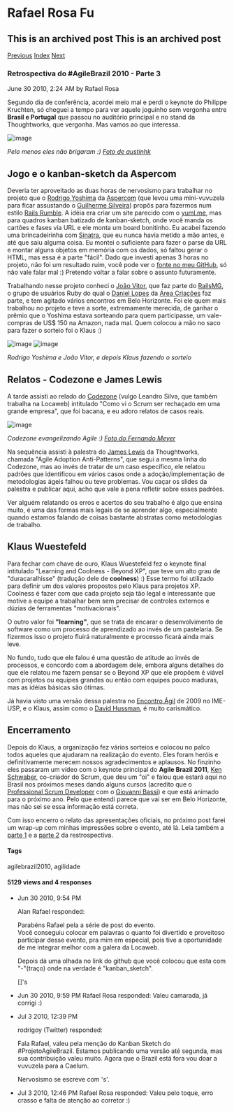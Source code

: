 Rafael Rosa Fu
==============

This is an archived post This is an archived post
-------------------------------------------------

[Previous](../../../posts/2010/07/retrospectiva-do-agilebrazil-2010-parte-4-fin.html)
[Index](../../../index-2.html)
[Next](../../../posts/2010/06/hackeando-meu-htc-hero.html)

### Retrospectiva do \#AgileBrazil 2010 - Parte 3

June 30 2010, 2:24 AM by Rafael Rosa

Segundo dia de conferência, acordei meio mal e perdi o keynote do
Philippe Kruchten, só cheguei a tempo para ver aquele joguinho sem
vergonha entre **Brasil e Portugal** que passou no auditório principal e
no stand da Thoughtworks, que vergonha. Mas vamos ao que interessa.

![image](../../../image/2010/06/10805582-bra_por.jpg)

*Pelo menos eles não brigaram :) [Foto de
austinhk](http://www.flickr.com/photos/austinhk/4733934348/)*

Jogo e o kanban-sketch da Aspercom
----------------------------------

Deveria ter aproveitado as duas horas de nervosismo para trabalhar no
projeto que o [Rodrigo Yoshima](http://twitter.com/rodrigoy) da
[Aspercom](http://www.aspercom.com.br) (que levou uma mini-vuvuzela para
ficar assustando o [Guilherme
Silveira](http://twitter.com/guilherme_caelum)) propôs para fazermos num
estilo [Rails Rumble](http://www.railsrumble.com/). A idéia era criar um
site parecido com o [yuml.me](http://yuml.me/), mas para quadros kanban
batizado de kanban-sketch, onde você manda os cartões e fases via URL e
ele monta um board bonitinho. Eu acabei fazendo uma brincadeirinha com
[Sinatra](http://www.sinatrarb.com/), que eu nunca havia metido a mão
antes, e até que saiu alguma coisa. Eu montei o suficiente para fazer o
parse da URL e montar alguns objetos em memória com os dados, só faltou
gerar o HTML, mas essa é a parte "fácil". Dado que investi apenas 3
horas no projeto, não foi um resultado ruim, você pode ver o [fonte no
meu GitHub](http://github.com/rafaelrosafu/kanban_sketch), só não vale
falar mal :) Pretendo voltar a falar sobre o assunto futuramente.

Trabalhando nesse projeto conheci o [João
Vitor](http://twitter.com/joaovitor), que faz parte do
[RailsMG](http://railsmg.org/), o grupo de usuários Ruby do qual o
[Daniel Lopes](http://twitter.com/danielvlopes) da [Área
Criações](http://areacriacoes.com.br/) faz parte, e tem agitado vários
encontros em Belo Horizonte. Foi ele quem mais trabalhou no projeto e
teve a sorte, extremamente merecida, de ganhar o prêmio que o Yoshima
estava sorteando para quem participasse, um vale-compras de US$ 150 na
Amazon, nada mal. Quem colocou a mão no saco para fazer o sorteio foi o
Klaus :)

![image](../../../image/2010/06/10805146-IMAG0172.jpg)
![image](../../../image/2010/06/10805132-IMAG0170.jpg)

*Rodrigo Yoshima e João Vitor, e depois Klaus fazendo o sorteio*

Relatos - Codezone e James Lewis
--------------------------------

A tarde assisti ao relado do [Codezone](http://twitter.com/codezone)
(vulgo Leandro Silva, que também trabalha na Locaweb) intitulado "Como
vi o Scrum ser rechaçado em uma grande empresa", que foi bacana, e eu
adoro relatos de casos reais.

![image](../../../image/2010/06/10805463-codezone.jpg)

*Codezone evangelizando Agile :) [Foto do Fernando
Meyer](http://www.flickr.com/photos/fmcamargo/4735938315/)*

Na sequência assisti à palestra do [James
Lewis](http://twitter.com/boicy) da Thoughtworks, chamada "Agile
Adoption Anti-Patterns", que segui a mesma linha do Codezone, mas ao
invés de tratar de um caso específico, ele relatou padrões que
identificou em vários casos onde a adoção/implementação de metodologias
ágeis falhou ou teve problemas. Vou caçar os slides da palestra e
publicar aqui, acho que vale a pena refletir sobre esses padrões.

Ver alguém relatando os erros e acertos do seu trabalho é algo que
ensina muito, é uma das formas mais legais de se aprender algo,
especialmente quando estamos falando de coisas bastante abstratas como
metodologias de trabalho.

Klaus Wuestefeld
----------------

Para fechar com chave de ouro, Klaus Wuestefeld fez o keynote final
intitulado "Learning and Coolness - Beyond XP", que teve um alto grau de
"duracaralhisse" (tradução dele de **coolness**) :) Esse termo foi
utilizado para definir um dos valores propostos pelo Klaus para projetos
XP. Coolness é fazer com que cada projeto seja tão legal e interessante
que motive a equipe a trabalhar bem sem precisar de controles externos e
dúzias de ferramentas "motivacionais".

O outro valor foi **"learning"**, que se trata de encarar o
desenvolvimento de software como um processo de aprendizado ao invés de
um pastelaria. Se fizermos isso o projeto fluirá naturalmente e processo
ficará ainda mais leve.

No fundo, tudo que ele falou é uma questão de atitude ao invés de
processos, e concordo com a abordagem dele, embora alguns detalhes do
que ele relatou me fazem pensar se o Beyond XP que ele propõem é viável
com projetos ou equipes grandes ou então com equipes pouco maduras, mas
as idéias básicas são ótimas.

Já havia visto uma versão dessa palestra no [Encontro
Ágil](http://www.encontroagil.com.br/) de 2009 no IME-USP, e o Klaus,
assim como o [David Hussman](http://twitter.com/davidhussman), é muito
carismático.

Encerramento
------------

Depois do Klaus, a organização fez vários sorteios e colocou no palco
todos aqueles que ajudaram na realização do evento. Eles foram heróis e
definitivamente merecem nossos agradecimentos e aplausos. No finzinho
eles passaram um vídeo com o keynote principal do **Agile Brazil 2011**,
[Ken Schwaber](http://en.wikipedia.org/wiki/Ken_Schwaber), co-criador do
Scrum, que deu um "oi" e falou que estará aqui no Brasil nos próximos
meses dando alguns cursos (acredito que o [Professional Scrum
Developer](http://www.scrumdev.com.br/) com o [Giovanni
Bassi](http://twitter.com/giovannibassi)) e que está animado para o
próximo ano. Pelo que entendi parece que vai ser em Belo Horizonte, mas
não sei se essa informação está correta.

Com isso encerro o relato das apresentações oficiais, no próximo post
farei um wrap-up com minhas impressões sobre o evento, até lá. Leia
também a [parte
1](http://rafaelrosafu.com/retrospectiva-do-agilebrazil-2010-parte-1) e
a [parte 2](http://rafaelrosafu.com/retrospectiva-agilebrazil-parte-2)
da restrospectiva.

#### Tags

agilebrazil2010, agilidade

#### 5129 views and 4 responses

-   Jun 30 2010, 9:54 PM

    Alan Rafael responded:

    Parabéns Rafael pela a série de post do evento.\
    Você conseguiu colocar em palavras o quanto foi divertido e
    proveitoso participar desse evento, pra mim em especial, pois tive a
    oportunidade de me integrar melhor com a galera da Locaweb.

    Depois dá uma olhada no link do github que você colocou que esta com
    "-"(traço) onde na verdade é "kanban\_sketch".

    []'s

-   Jun 30 2010, 9:59 PM
    Rafael Rosa responded:
    Valeu camarada, já corrigi :)
-   Jul 3 2010, 12:39 PM

    rodrigoy (Twitter) responded:

    Fala Rafael, valeu pela menção do Kanban Sketch do
    \#ProjetoAgileBrazil. Estamos publicando uma versão até segunda, mas
    sua contribuição valeu muito. Agora que o Brazil está fora vou doar
    a vuvuzela para a Caelum.

    Nervosismo se escreve com 's'.

-   Jul 3 2010, 12:46 PM
    Rafael Rosa responded:
    Valeu pelo toque, erro crasso e falta de atenção ao corretor :)

